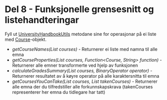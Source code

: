 # Del 8 - Funksjonelle grensesnitt og listehandteringar 

Fyll ut [UniversityHandbookUtils](UniversityHandbookUtils.java) metodane sine for operasjonar på ei liste med [Course](Course.java)-objekt.


- *getCourseNames(List<Course> courses)* - Returnerer ei liste med namna til alle emna
- *getCourseProperties(List<Course> courses, Function<Course, String> function)* - Returnerer alle emner transformerte ved hjelp av funksjonen
- *calculateGradesSummary(List<Course> courses, BinaryOperator<Double> operator)* - Returnerer resultatet av å køyre operator på alle karaktersnitta til emna
- *getCoursesYouCanTake(List<Course> courses, List<Course> takenCourses)* - Returnerer alle emna der du tilfredstiller alle forkunnskapskrava (takenCourses representerer her emna du tidlegare har tatt)